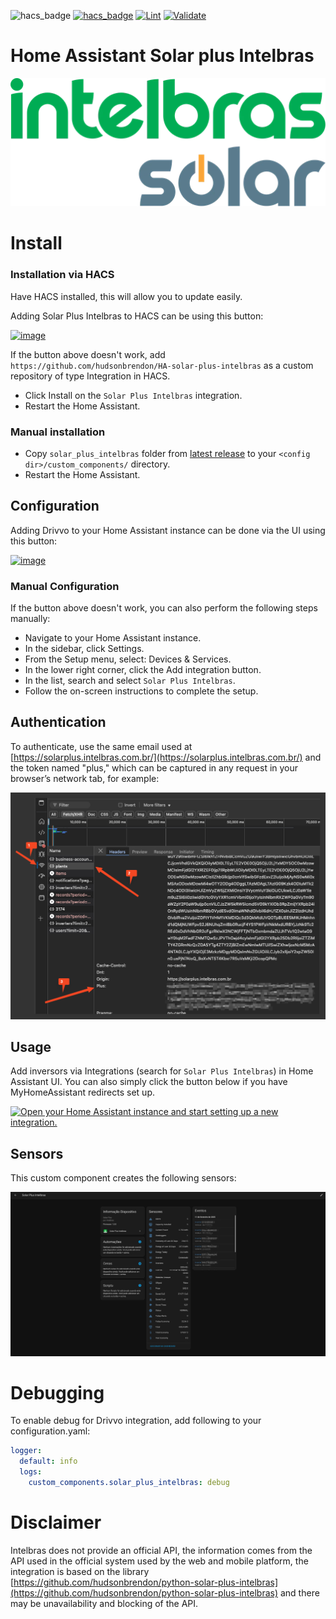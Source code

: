 ![hacs_badge](https://img.shields.io/badge/hacs-custom-orange.svg)
[![hacs_badge](https://img.shields.io/badge/HACS-Default-41BDF5.svg)](https://github.com/hacs/integration)
[![Lint](https://github.com/hudsonbrendon/HA-solar-plus-intelbras/actions/workflows/lint.yml/badge.svg)](https://github.com/hudsonbrendon/HA-solar-plus-intelbras/actions/workflows/lint.yml)
[![Validate](https://github.com/hudsonbrendon/HA-solar-plus-intelbras/actions/workflows/validate.yml/badge.svg)](https://github.com/hudsonbrendon/HA-solar-plus-intelbras/actions/workflows/validate.yml)


# Home Assistant Solar plus Intelbras

![logo](logo.png)

# Install

### Installation via HACS

Have HACS installed, this will allow you to update easily.

Adding Solar Plus Intelbras to HACS can be using this button:

[![image](https://my.home-assistant.io/badges/hacs_repository.svg)](https://my.home-assistant.io/redirect/hacs_repository/?owner=hudsonbrendon&repository=HA-solar-plus-intelbras&category=integration)

If the button above doesn't work, add `https://github.com/hudsonbrendon/HA-solar-plus-intelbras` as a custom repository of type Integration in HACS.

- Click Install on the `Solar Plus Intelbras` integration.
- Restart the Home Assistant.

### Manual installation

- Copy `solar_plus_intelbras`  folder from [latest release](https://github.com/hudsonbrendon/HA-solar-plus-intelbras/releases/latest) to your `<config dir>/custom_components/` directory.
- Restart the Home Assistant.

## Configuration

Adding Drivvo to your Home Assistant instance can be done via the UI using this button:

[![image](https://my.home-assistant.io/badges/config_flow_start.svg)](https://my.home-assistant.io/redirect/config_flow_start?domain=solar_plus_intelbras)

### Manual Configuration

If the button above doesn't work, you can also perform the following steps manually:

* Navigate to your Home Assistant instance.
* In the sidebar, click Settings.
* From the Setup menu, select: Devices & Services.
* In the lower right corner, click the Add integration button.
* In the list, search and select `Solar Plus Intelbras`.
* Follow the on-screen instructions to complete the setup.

## Authentication

To authenticate, use the same email used at [https://solarplus.intelbras.com.br/](https://solarplus.intelbras.com.br/) and the token named "plus," which can be captured in any request in your browser’s network tab, for example:

![plus](plus.png)

## Usage

Add inversors via Integrations (search for `Solar Plus Intelbras`) in Home Assistant UI. You can also simply click the button below if you have MyHomeAssistant redirects set up.

[![Open your Home Assistant instance and start setting up a new integration.](https://my.home-assistant.io/badges/config_flow_start.svg)](https://my.home-assistant.io/redirect/config_flow_start/?domain=solar_plus_intelbras)

## Sensors

This custom component creates the following sensors:

![example](example.png)

# Debugging

To enable debug for Drivvo integration, add following to your configuration.yaml:

```yml
logger:
  default: info
  logs:
    custom_components.solar_plus_intelbras: debug
```

# Disclaimer

Intelbras does not provide an official API, the information comes from the API used in the official system used by the web and mobile platform, the integration is based on the library [https://github.com/hudsonbrendon/python-solar-plus-intelbras](https://github.com/hudsonbrendon/python-solar-plus-intelbras) and there may be unavailability and blocking of the API.
